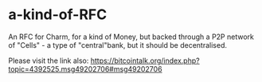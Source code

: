 # a-kind-of-RFC
An RFC for Charm, for a kind of Money, but backed through a P2P network of "Cells" - a type of "central"bank, but it should be decentralised.

Please visit the link also:
https://bitcointalk.org/index.php?topic=4392525.msg49202706#msg49202706
